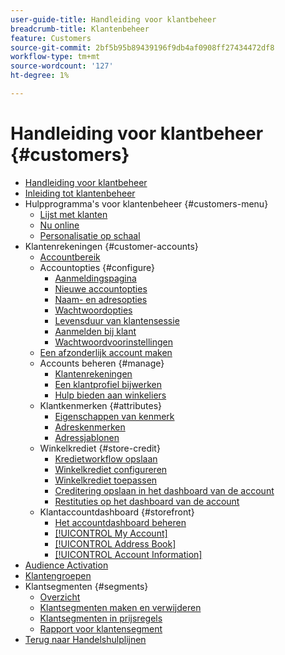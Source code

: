 ```yaml
---
user-guide-title: Handleiding voor klantbeheer
breadcrumb-title: Klantenbeheer
feature: Customers
source-git-commit: 2bf5b95b89439196f9db4af0908ff27434472df8
workflow-type: tm+mt
source-wordcount: '127'
ht-degree: 1%

---
```



# Handleiding voor klantbeheer {#customers}

+ [Handleiding voor klantbeheer](guide-overview.md)
+ [Inleiding tot klantenbeheer](customers-introduction.md)
+ Hulpprogramma&#39;s voor klantenbeheer {#customers-menu}
   + [Lijst met klanten](customers-all.md)
   + [Nu online](now-online.md)
   + [Personalisatie op schaal](personalize-scale.md)
+ Klantenrekeningen {#customer-accounts}
   + [Accountbereik](customer-account-scope.md)
   + Accountopties {#configure}
      + [Aanmeldingspagina](login-landing-page.md)
      + [Nieuwe accountopties](account-options-new.md)
      + [Naam- en adresopties](name-address-options.md)
      + [Wachtwoordopties](password-options.md)
      + [Levensduur van klantensessie](customer-online-options.md)
      + [Aanmelden bij klant](customer-sign-in.md)
      + [Wachtwoordvoorinstellingen](password-reset.md)
   + [Een afzonderlijk account maken](account-create.md)
   + Accounts beheren {#manage}
      + [Klantenrekeningen](manage-account.md)
      + [Een klantprofiel bijwerken](update-account.md)
      + [Hulp bieden aan winkeliers](login-as-customer.md)
   + Klantkenmerken {#attributes}
      + [Eigenschappen van kenmerk](attribute-properties.md)
      + [Adreskenmerken](address-attributes.md)
      + [Adressjablonen](address-templates.md)
   + Winkelkrediet {#store-credit}
      + [Kredietworkflow opslaan](store-credit.md)
      + [Winkelkrediet configureren](credit-configure.md)
      + [Winkelkrediet toepassen](store-credit-using.md)
      + [Creditering opslaan in het dashboard van de account](account-dashboard-store-credit.md)
      + [Restituties op het dashboard van de account](refunds-customer-account.md)
   + Klantaccountdashboard {#storefront}
      + [Het accountdashboard beheren](account-dashboard.md)
      + [[!UICONTROL My Account]](account-dashboard-my-account.md)
      + [[!UICONTROL Address Book]](account-dashboard-address-book.md)
      + [[!UICONTROL Account Information]](account-dashboard-account-information.md)
+ [Audience Activation](audience-activation.md)
+ [Klantengroepen](customer-groups.md)
+ Klantsegmenten {#segments}
   + [Overzicht](customer-segments.md)
   + [Klantsegmenten maken en verwijderen](customer-segment-create.md)
   + [Klantsegmenten in prijsregels](customer-segment-price-rule.md)
   + [Rapport voor klantensegment](customer-segment-reports.md)
+ [Terug naar Handelshulplijnen](https://experienceleague.adobe.com/en/docs/commerce-admin/user-guides/home)

